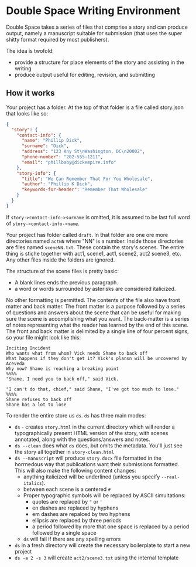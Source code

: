 # Double Space Writing Environment

Double Space takes a series of files that comprise a story and can produce output, namely a manuscript suitable
for submission (that uses the super shitty format required by most publishers).

The idea is twofold:

* provide a structure for place elements of the story and assisting in the writing
* produce output useful for editing, revision, and submitting

## How it works

Your project has a folder.  At the top of that folder is a file called story.json that looks like so:

```json
{
  "story": {
    "contact-info": {
      "name": "Phillip Dick",
      "surname": "Dick",
      "address": "123 Any St\nWashington, DC\n20002",
      "phone-number": "202-555-1211",
      "email": "phillbaby@dickempire.info"
    },
    "story-info": {
      "title": "We Can Remember That For You Wholesale",
      "author": "Phillip K Dick",
      "keywords-for-header": "Remember That Wholesale"
    }
  }
}
```

If `story->contact-info->surname` is omitted, it is assumed to be last full word of `story->contact-info->name`.

Your project has folder called `draft`. In that folder are one ore more directories named `actNN` where "NN" is a
number.  Inside those directories are files named `sceneNN.txt`.  These contain the story's scenes.  The entire
thing is stiche together with act1, scene1, act1, scene2, act2 scene3, etc.  Any other files inside the folders
are ignored.

The structure of the scene files is pretty basic:

* A blank lines ends the previous paragraph.
* a word or words surrounded by asterisks are considered italicized.

No other formatting is permitted.  The contents of the file also have front matter and back matter.  The front
matter is a purpose followed by a series of questions and answers about the scene that can be useful for making sure the scene is accomplishing what you want.  The back-matter is a series of notes representing what the reader has learned by the end of this scene.  The front and back matter is delimited by a single line of four percent signs, so your file might look like this:

```
Inciting Incident
Who wants what from whom? Vick needs Shane to back off
What happens if they don't get it? Vick's plansn will be uncovered by Aceveda
Why now? Shane is reaching a breaking point
%%%%
"Shane, I need you to back off," said Vick.

"I can't do that, chief," said Shane, "I've got too much to lose."
%%%%
Shane refuses to back off
Shane has a lot to lose
```

To render the entire store us `ds`.  `ds` has three main modes:

* `ds` - creates `story.html` in the current directory which will render a typographically present HTML version of the story, with scenes annotated, along with the questions/answers and notes.
* `ds --clean` does what `ds` does, but omits the metadata. You'll just see the story all together in `story-clean.html`
* `ds --manuscript` will produce `story.docx` file formatted in the horrnedous way that publications want their submissions formatted.  This will also make the following content changes:
  - anything italicized will be underlined (unless you specify `--real-italics`).
  - between each scene is a centered `#`
  - Proper typographic symbols will be replaced by ASCII simultations:
    - quotes are replaced by `"` or `'`
    - en dashes are replaced by hyphens
    - em dashes are repalced by two hyphens
    - ellipsis are replaced by three periods
    - a period followed by more that one space is replaced by a period followed by a single space
  - `ds` will fail if there are any spelling errors
* `ds` in a fresh directory will create the necessary boilerplate to start a new project
* `ds -a 2 -s 3` will create `act2/scene3.txt` using the internal template
